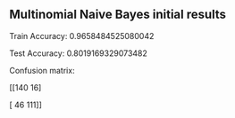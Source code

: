 ## Multinomial Naive Bayes initial results

Train Accuracy: 0.9658484525080042

Test Accuracy: 0.8019169329073482

Confusion matrix:

[[140  16]

[ 46 111]]
